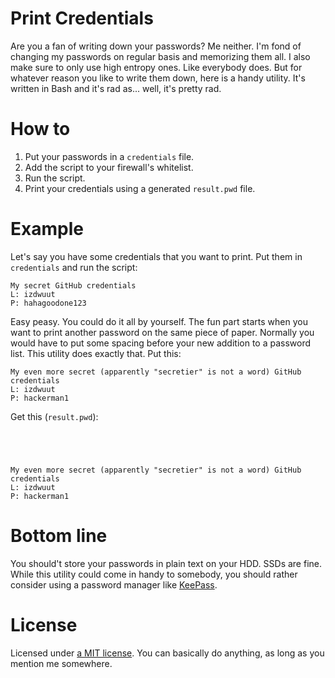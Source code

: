 # Print Credentials
Are you a fan of writing down your passwords? Me neither. I'm fond of changing my passwords on regular basis and memorizing them all. I also make sure to only use high entropy ones. Like everybody does. But for whatever reason you like to write them down, here is a handy utility. It's written in Bash and it's rad as... well, it's pretty rad.

# How to
1. Put your passwords in a `credentials` file.
2. Add the script to your firewall's whitelist.
3. Run the script.
4. Print your credentials using a generated `result.pwd` file.

# Example
Let's say you have some credentials that you want to print. Put them in `credentials` and run the script:

```
My secret GitHub credentials
L: izdwuut
P: hahagoodone123
```

Easy peasy. You could do it all by yourself. The fun part starts when you want to print another password on the same piece of paper. Normally you would have to put some spacing before your new addition to a password list. This utility does exactly that. Put this:

```
My even more secret (apparently "secretier" is not a word) GitHub credentials
L: izdwuut
P: hackerman1
```

Get this (`result.pwd`):

```




My even more secret (apparently "secretier" is not a word) GitHub credentials
L: izdwuut
P: hackerman1
```
    
# Bottom line
You should't store your passwords in plain text on your HDD. SSDs are fine. While this utility could come in handy to somebody, you should rather consider using a password manager like [KeePass](https://keepass.info).

# License
Licensed under [a MIT license](LICENSE). You can basically do anything, as long as you mention me somewhere.
